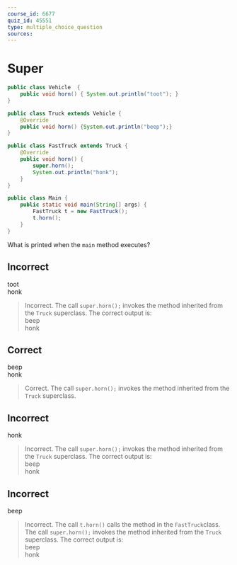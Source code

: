 ```yaml
---
course_id: 6677
quiz_id: 45551
type: multiple_choice_question
sources:
---
```


# Super

```java
public class Vehicle  {
    public void horn() { System.out.println("toot"); }
}

public class Truck extends Vehicle {
    @Override
    public void horn() {System.out.println("beep");}
}

public class FastTruck extends Truck {
    @Override
    public void horn() {
        super.horn();
        System.out.println("honk");
    }
}

public class Main {
    public static void main(String[] args) {
        FastTruck t = new FastTruck();
        t.horn();
    }
}
```

What is printed when the <code>main</code> method executes?

## Incorrect

toot<br>
honk

> Incorrect.  The call <code>super.horn();</code> invokes
> the method inherited from the <code>Truck</code> superclass.
> The correct output is:<br>
> beep<br>
> honk

## Correct

beep<br>
honk

> Correct.  The call <code>super.horn();</code> invokes
> the method inherited from the <code>Truck</code> superclass.


## Incorrect

honk

> Incorrect.  The call <code>super.horn();</code> invokes
> the method inherited from the <code>Truck</code> superclass.
> The correct output is:<br>
> beep<br>
> honk


## Incorrect

beep

> Incorrect.  The call <code>t.horn()</code> calls the method in the <code>FastTruck</code>class.
> The call <code>super.horn();</code> invokes
> the method inherited from the <code>Truck</code> superclass.
> The correct output is:<br>
> beep<br>
> honk